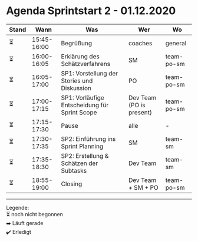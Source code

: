 # Agenda Sprintstart 2 - 01.12.2020 #
| Stand | Wann        | Was                                           | Wer                      | Wo         |
| ----- | ----------- | --------------------------------------------- | ------------------------ | ---------- |
| ⏳     | 15:45-16:00 | Begrüßung                                     | coaches                  | general    |
| ⏳     | 16:00-16:05 | Erklärung des Schätzverfahrens                | SM                       | team-po-sm |
| ⏳     | 16:05-17:00 | SP1: Vorstellung der Stories und Diskussion   | PO                       | team-po-sm |
| ⏳     | 17:00-17:15 | SP1: Vorläufige Entscheidung für Sprint Scope | Dev Team (PO is present) | team-po-sm |
| ⏳     | 17:15-17:30 | Pause                                         | alle                     | -          |
| ⏳     | 17:30-17:35 | SP2: Einführung ins Sprint Planning           | SM                       | team-sm    |
| ⏳     | 17:35-18:30 | SP2: Erstellung & Schätzen der Subtasks       | Dev Team                 | team-sm    |
| ⏳     | 18:55-19:00 | Closing                                       | Dev Team + SM + PO       | team-po-sm |

---
Legende:  
⏳ noch nicht begonnen  
➡️ Läuft gerade  
✔️ Erledigt
